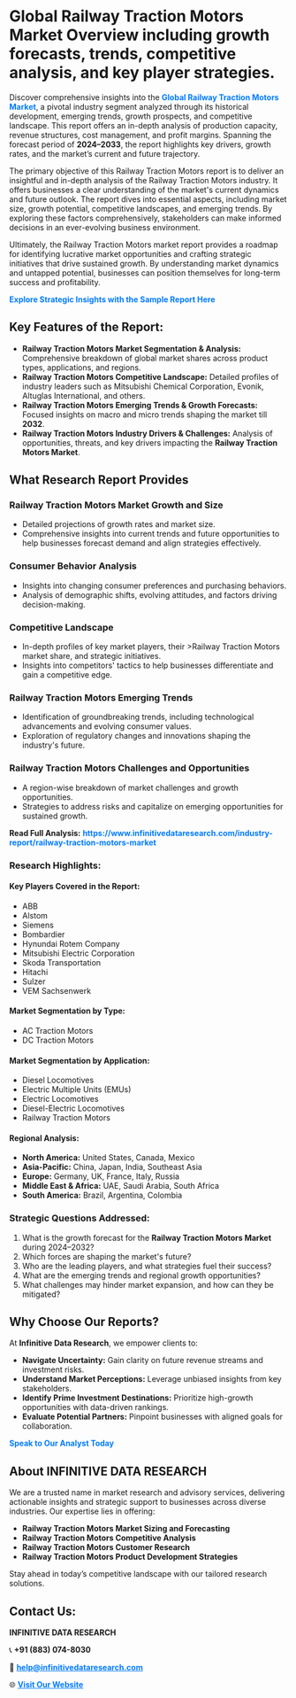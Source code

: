 <h1>Global Railway Traction Motors Market Overview including growth forecasts, trends, competitive analysis, and key player strategies.</h1>
<p>
Discover comprehensive insights into the 
<a href="https://www.infinitivedataresearch.com/industry-report/railway-traction-motors-market" rel="dofollow" style="color: #007BFF; text-decoration: none;"><strong>Global Railway Traction Motors Market</strong></a>, a pivotal industry segment analyzed through its historical development, emerging trends, growth prospects, and competitive landscape. This report offers an in-depth analysis of production capacity, revenue structures, cost management, and profit margins. Spanning the forecast period of <strong>2024–2033</strong>, the report highlights key drivers, growth rates, and the market’s current and future trajectory.
</p>
<p>
The primary objective of this Railway Traction Motors report is to deliver an insightful and in-depth analysis of the Railway Traction Motors industry. It offers businesses a clear understanding of the market's current dynamics and future outlook. The report dives into essential aspects, including market size, growth potential, competitive landscapes, and emerging trends. By exploring these factors comprehensively, stakeholders can make informed decisions in an ever-evolving business environment.
</p>
<p>
Ultimately, the Railway Traction Motors market report provides a roadmap for identifying lucrative market opportunities and crafting strategic initiatives that drive sustained growth. By understanding market dynamics and untapped potential, businesses can position themselves for long-term success and profitability.
</p>
<p>
<a href="https://www.infinitivedataresearch.com/request-sample/reportId=103767" style="color: #007BFF; text-decoration: none;"><strong>Explore Strategic Insights with the Sample Report Here</strong></a>
</p>

<h2>Key Features of the Report:</h2>
<ul>
<li><strong>Railway Traction Motors Market Segmentation & Analysis:</strong> Comprehensive breakdown of global market shares across product types, applications, and regions.</li>
<li><strong>Railway Traction Motors Competitive Landscape:</strong> Detailed profiles of industry leaders such as Mitsubishi Chemical Corporation, Evonik, Altuglas International, and others.</li>
<li><strong>Railway Traction Motors Emerging Trends & Growth Forecasts:</strong> Focused insights on macro and micro trends shaping the market till <strong>2032</strong>.</li>
<li><strong>Railway Traction Motors Industry Drivers & Challenges:</strong> Analysis of opportunities, threats, and key drivers impacting the <strong>Railway Traction Motors Market</strong>.</li>
</ul>

<h2>What Research Report Provides</h2>
<h3>Railway Traction Motors Market Growth and Size</h3>
<ul>
<li>Detailed projections of growth rates and market size.</li>
<li>Comprehensive insights into current trends and future opportunities to help businesses forecast demand and align strategies effectively.</li>
</ul>

<h3>Consumer Behavior Analysis</h3>
<ul>
<li>Insights into changing consumer preferences and purchasing behaviors.</li>
<li>Analysis of demographic shifts, evolving attitudes, and factors driving decision-making.</li>
</ul>

<h3>Competitive Landscape</h3>
<ul>
<li>In-depth profiles of key market players, their >Railway Traction Motors market share, and strategic initiatives.</li>
<li>Insights into competitors' tactics to help businesses differentiate and gain a competitive edge.</li>
</ul>

<h3>Railway Traction Motors Emerging Trends</h3>
<ul>
<li>Identification of groundbreaking trends, including technological advancements and evolving consumer values.</li>
<li>Exploration of regulatory changes and innovations shaping the industry's future.</li>
</ul>

<h3>Railway Traction Motors Challenges and Opportunities</h3>
<ul>
<li>A region-wise breakdown of market challenges and growth opportunities.</li>
<li>Strategies to address risks and capitalize on emerging opportunities for sustained growth.</li>
</ul>
<p><strong>Read Full Analysis:</strong> <a href="https://www.infinitivedataresearch.com/industry-report/railway-traction-motors-market" rel="dofollow" style="color: #007BFF; text-decoration: none;"><strong>https://www.infinitivedataresearch.com/industry-report/railway-traction-motors-market</strong></a></p>
<h3>Research Highlights:</h3>
<h4>Key Players Covered in the Report:</h4>
<ul><li>ABB</li><li>Alstom</li><li>Siemens</li><li>Bombardier</li><li>Hynundai Rotem Company</li><li>Mitsubishi Electric Corporation</li><li>Skoda Transportation</li><li>Hitachi</li><li>Sulzer</li><li>VEM Sachsenwerk</li></ul>
<h4>Market Segmentation by Type:</h4>
<ul><li>AC Traction Motors</li><li>DC Traction Motors</li></ul>
<h4>Market Segmentation by Application:</h4>
<ul><li>Diesel Locomotives</li><li>Electric Multiple Units (EMUs)</li><li>Electric Locomotives</li><li>Diesel-Electric Locomotives</li><li>Railway Traction Motors</li></ul>

<h4>Regional Analysis:</h4>
<ul>
<li><strong>North America:</strong> United States, Canada, Mexico</li>
<li><strong>Asia-Pacific:</strong> China, Japan, India, Southeast Asia</li>
<li><strong>Europe:</strong> Germany, UK, France, Italy, Russia</li>
<li><strong>Middle East & Africa:</strong> UAE, Saudi Arabia, South Africa</li>
<li><strong>South America:</strong> Brazil, Argentina, Colombia</li>
</ul>

<h3>Strategic Questions Addressed:</h3>
<ol>
<li>What is the growth forecast for the <strong>Railway Traction Motors Market</strong> during 2024–2032?</li>
<li>Which forces are shaping the market's future?</li>
<li>Who are the leading players, and what strategies fuel their success?</li>
<li>What are the emerging trends and regional growth opportunities?</li>
<li>What challenges may hinder market expansion, and how can they be mitigated?</li>
</ol>

<h2>Why Choose Our Reports?</h2>
<p>At <strong>Infinitive Data Research</strong>, we empower clients to:</p>
<ul>
<li><strong>Navigate Uncertainty:</strong> Gain clarity on future revenue streams and investment risks.</li>
<li><strong>Understand Market Perceptions:</strong> Leverage unbiased insights from key stakeholders.</li>
<li><strong>Identify Prime Investment Destinations:</strong> Prioritize high-growth opportunities with data-driven rankings.</li>
<li><strong>Evaluate Potential Partners:</strong> Pinpoint businesses with aligned goals for collaboration.</li>
</ul>
<p><a href="https://www.infinitivedataresearch.com/industry-report/railway-traction-motors-market" rel="dofollow" style="color: #007BFF; text-decoration: none;"><strong>Speak to Our Analyst Today</strong></a></p>

<h2>About INFINITIVE DATA RESEARCH</h2>
<p>We are a trusted name in market research and advisory services, delivering actionable insights and strategic support to businesses across diverse industries. Our expertise lies in offering:</p>
<ul>
<li><strong>Railway Traction Motors Market Sizing and Forecasting</strong></li>
<li><strong>Railway Traction Motors Competitive Analysis</strong></li>
<li><strong>Railway Traction Motors Customer Research</strong></li>
<li><strong>Railway Traction Motors Product Development Strategies</strong></li>
</ul>
<p>Stay ahead in today’s competitive landscape with our tailored research solutions.</p>

<h2>Contact Us:</h2>
<p><strong>INFINITIVE DATA RESEARCH</strong></p>
<p>📞 <strong>+91 (883) 074-8030</strong></p>
<p>📧 <strong><a href="mailto:help@infinitivedataresearch.com" style="color: #007BFF;">help@infinitivedataresearch.com</a></strong></p>
<p>🌐 <strong><a href="https://www.infinitivedataresearch.com" rel="dofollow" style="color: #007BFF;">Visit Our Website</a></strong></p>